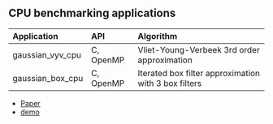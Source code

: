 ## CPU benchmarking applications

| Application      | API      | Algorithm                                            | 
|:---------------- |:---------|:-----------------------------------------------------|
| gaussian_vyv_cpu | C, OpenMP | Vliet-Young-Verbeek 3rd order approximation         |
| gaussian_box_cpu | C, OpenMP | Iterated box filter approximation with 3 box filters|

- [Paper](http://www.ipol.im/pub/art/2013/87/)
- [demo](http://demo.ipol.im/demo/87/)
